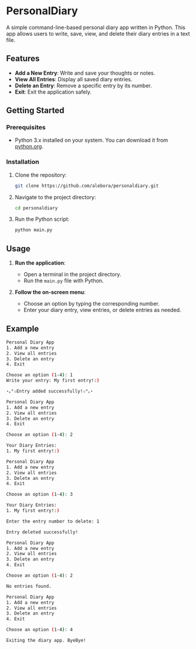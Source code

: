 # PersonalDiary

A simple command-line-based personal diary app written in Python. This app allows users to write, save, view, and delete their diary entries in a text file.

## Features

- **Add a New Entry**: Write and save your thoughts or notes.
- **View All Entries**: Display all saved diary entries.
- **Delete an Entry**: Remove a specific entry by its number.
- **Exit**: Exit the application safely.

## Getting Started

### Prerequisites

- Python 3.x installed on your system. You can download it from [python.org](https://www.python.org/).

### Installation

1. Clone the repository:
    ```bash
    git clone https://github.com/alebora/personaldiary.git
    ```
2. Navigate to the project directory:
    ```bash
    cd personaldiary
    ```

3. Run the Python script:
    ```bash
    python main.py
    ```

## Usage

1. **Run the application**:
   - Open a terminal in the project directory.
   - Run the `main.py` file with Python.

2. **Follow the on-screen menu**:
   - Choose an option by typing the corresponding number.
   - Enter your diary entry, view entries, or delete entries as needed.

## Example

```bash
Personal Diary App
1. Add a new entry
2. View all entries
3. Delete an entry
4. Exit

Choose an option (1-4): 1
Write your entry: My first entry!:)

⋆｡°✩Entry added successfully!✩°｡⋆

Personal Diary App
1. Add a new entry
2. View all entries
3. Delete an entry
4. Exit

Choose an option (1-4): 2

Your Diary Entries:
1. My first entry!:)

Personal Diary App
1. Add a new entry
2. View all entries
3. Delete an entry
4. Exit

Choose an option (1-4): 3

Your Diary Entries:
1. My first entry!:)

Enter the entry number to delete: 1

Entry deleted successfully!

Personal Diary App
1. Add a new entry
2. View all entries
3. Delete an entry
4. Exit

Choose an option (1-4): 2

No entries found.

Personal Diary App
1. Add a new entry
2. View all entries
3. Delete an entry
4. Exit

Choose an option (1-4): 4

Exiting the diary app. ByeBye!
